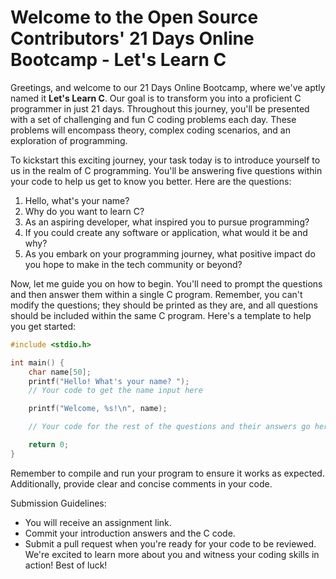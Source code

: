 # Welcome to the Open Source Contributors' 21 Days Online Bootcamp - **Let's Learn C**

Greetings, and welcome to our 21 Days Online Bootcamp, where we've aptly named it **Let's Learn C**. Our goal is to transform you into a proficient C programmer in just 21 days. Throughout this journey, you'll be presented with a set of challenging and fun C coding problems each day. These problems will encompass theory, complex coding scenarios, and an exploration of programming.

To kickstart this exciting journey, your task today is to introduce yourself to us in the realm of C programming. You'll be answering five questions within your code to help us get to know you better. Here are the questions:

1. Hello, what's your name?
2. Why do you want to learn C?
3. As an aspiring developer, what inspired you to pursue programming?
4. If you could create any software or application, what would it be and why?
5. As you embark on your programming journey, what positive impact do you hope to make in the tech community or beyond?

Now, let me guide you on how to begin. You'll need to prompt the questions and then answer them within a single C program. Remember, you can't modify the questions; they should be printed as they are, and all questions should be included within the same C program. Here's a template to help you get started:

```C
#include <stdio.h>

int main() {
    char name[50];
    printf("Hello! What's your name? ");
    // Your code to get the name input here

    printf("Welcome, %s!\n", name);

    // Your code for the rest of the questions and their answers go here.

    return 0;
}
```
Remember to compile and run your program to ensure it works as expected. Additionally, provide clear and concise comments in your code.

Submission Guidelines:
- You will receive an assignment link.
- Commit your introduction answers and the C code.
- Submit a pull request when you're ready for your code to be reviewed.
We're excited to learn more about you and witness your coding skills in action! Best of luck!
